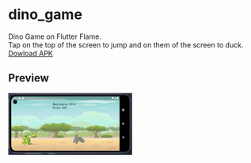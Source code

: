 # dino_game

Dino Game on Flutter Flame. <br />
Tap on the top of the screen to jump and on them of the screen to duck.<br />
<a href = 'https://lcfc.ru/gamedev/games/dino/dino_game.apk'>Dowload APK</a>

## Preview

<img src = 'game/game_screen.jpg' width='250'>